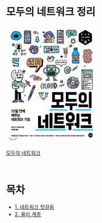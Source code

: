 # 모두의 네트워크 정리

<img src="./image/logo.jpeg" width="250"/>

<br>

[모두의 네트워크](http://www.yes24.com/Product/Goods/61794014?OzSrank=1)

<br>

# 목차

- [1. 네트워크 첫걸음](./1.%20네트워크%20첫걸음.md)
- [2. 물리 계층](./2.%20물리%20계층.md)
